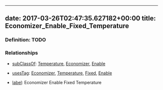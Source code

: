 
---
date: 2017-03-26T02:47:35.627182+00:00
title: Economizer_Enable_Fixed_Temperature
---
### Definition: TODO

### Relationships

* [subClassOf](http://www.w3.org/2000/01/rdf-schema#subClassOf): [Temperature](https://brickschema.org/schema/1.0/Brick#Temperature), [Economizer](https://brickschema.org/schema/1.0/Brick#Economizer), [Enable](https://brickschema.org/schema/1.0/Brick#Enable)

* [usesTag](https://brickschema.org/schema/1.0/BrickFrame#usesTag): [Economizer](https://brickschema.org/schema/1.0/BrickTag#Economizer), [Temperature](https://brickschema.org/schema/1.0/BrickTag#Temperature), [Fixed](https://brickschema.org/schema/1.0/BrickTag#Fixed), [Enable](https://brickschema.org/schema/1.0/BrickTag#Enable)

* [label](http://www.w3.org/2000/01/rdf-schema#label): Economizer Enable Fixed Temperature
